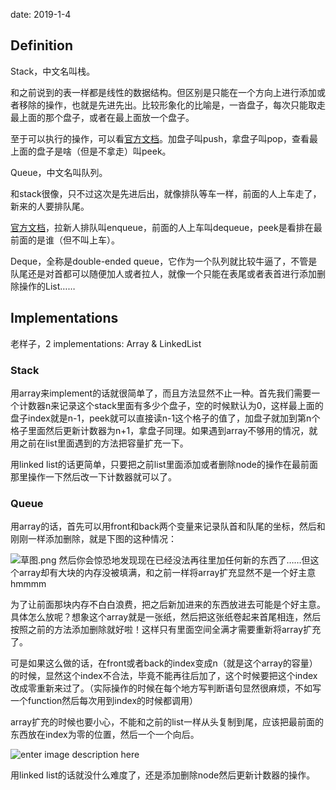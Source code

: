date: 2019-1-4
## Definition
Stack，中文名叫栈。

和之前说到的表一样都是线性的数据结构。但区别是只能在一个方向上进行添加或者移除的操作，也就是先进先出。比较形象化的比喻是，一沓盘子，每次只能取走最上面的那个盘子，或者在最上面放一个盘子。

至于可以执行的操作，可以看[官方文档](https://docs.oracle.com/javase/7/docs/api/java/util/Stack.html)。加盘子叫push，拿盘子叫pop，查看最上面的盘子是啥（但是不拿走）叫peek。



Queue，中文名叫队列。

和stack很像，只不过这次是先进后出，就像排队等车一样，前面的人上车走了，新来的人要排队尾。

[官方文档](https://docs.oracle.com/javase/7/docs/api/java/util/Queue.html)，拉新人排队叫enqueue，前面的人上车叫dequeue，peek是看排在最前面的是谁（但不叫上车）。



Deque，全称是double-ended queue，它作为一个队列就比较牛逼了，不管是队尾还是对首都可以随便加人或者拉人，就像一个只能在表尾或者表首进行添加删除操作的List……


## Implementations
老样子，2 implementations: Array & LinkedList

### Stack
用array来implement的话就很简单了，而且方法显然不止一种。首先我们需要一个计数器n来记录这个stack里面有多少个盘子，空的时候默认为0，这样最上面的盘子index就是n-1，peek就可以直接读n-1这个格子的值了，加盘子就加到第n个格子里面然后更新计数器为n+1，拿盘子同理。如果遇到array不够用的情况，就用之前在list里面遇到的方法把容量扩充一下。

用linked list的话更简单，只要把之前list里面添加或者删除node的操作在最前面那里操作一下然后改一下计数器就可以了。

### Queue
用array的话，首先可以用front和back两个变量来记录队首和队尾的坐标，然后和刚刚一样添加删除，就是下图的这种情况：

![草图.png](https://i.loli.net/2019/01/05/5c3006700c652.png)
然后你会惊恐地发现现在已经没法再往里加任何新的东西了……但这个array却有大块的内存没被填满，和之前一样将array扩充显然不是一个好主意hmmmm

为了让前面那块内存不白白浪费，把之后新加进来的东西放进去可能是个好主意。具体怎么放呢？想象这个array就是一张纸，然后把这张纸卷起来首尾相连，然后按照之前的方法添加删除就好啦！这样只有里面空间全满才需要重新将array扩充了。

可是如果这么做的话，在front或者back的index变成n（就是这个array的容量）的时候，显然这个index不合法，毕竟不能再往后加了，这个时候要把这个index改成零重新来过了。（实际操作的时候在每个地方写判断语句显然很麻烦，不如写一个function然后每次用到index的时候都调用）

array扩充的时候也要小心，不能和之前的list一样从头复制到尾，应该把最前面的东西放在index为零的位置，然后一个一个向后。

![enter image description here](https://i.loli.net/2019/01/05/5c300de927fbe.png)

用linked list的话就没什么难度了，还是添加删除node然后更新计数器的操作。